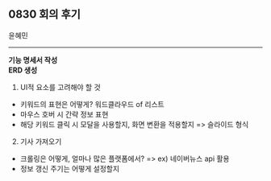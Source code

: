 ## 0830 회의 후기
윤혜민

-----
**기능 명세서 작성**  
**ERD 생성**   

1. UI적 요소를 고려해야 할 것
- 키워드의 표현은 어떻게? 워드클라우드 of 리스트
- 마우스 호버 시 간략 정보 표현
- 해당 키워드 클릭 시 모달을 사용할지, 화면 변환을 적용할지 => 슬라이드 형식  
2. 기사 가져오기
- 크롤링은 어떻게, 얼마나 많은 플랫폼에서? => ex) 네이버뉴스 api 활용
- 정보 갱신 주기는 어떻게 설정할지

